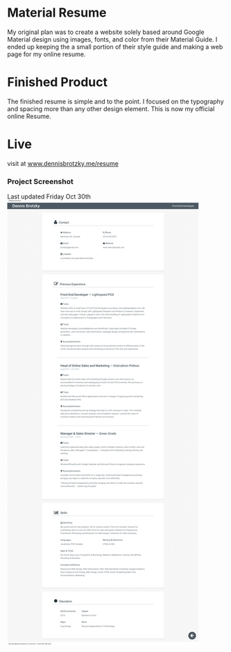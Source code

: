 Material Resume
===============

My original plan was to create a website solely based around Google Material
design using images, fonts, and color from their Material Guide. I ended up
keeping the a small portion of their style guide and making a web page for my online resume.

Finished Product
===============

The finished resume is simple and to the point. I focused on the typography and spacing more than any other 
design element. This is now my official online Resume.


Live
==============
visit at www.dennisbrotzky.me/resume

### Project Screenshot
Last updated Friday Oct 30th
![Resume Screenshot for Dennis Brotzky](/img/backgrounds/dennisbrotzky-resume-screenshot.png?raw=true "Resume Screenshot for Dennis Brotzky")